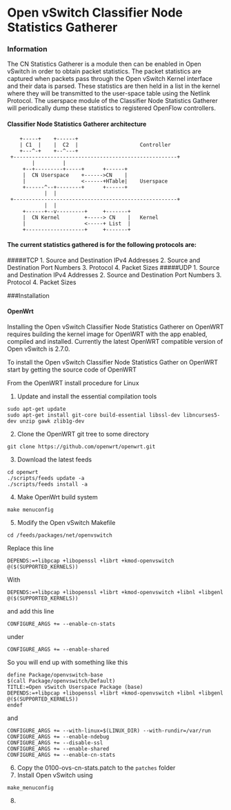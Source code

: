 Open vSwitch Classifier Node Statistics Gatherer
=============================

### Information
The CN Statistics Gatherer is a module then can be enabled in Open vSwitch in order to obtain packet statistics. 
The packet statistics are captured when packets pass through the Open vSwitch Kernel interface and their data is parsed. These statistics are then held in a list in the kernel where they will be transmitted to the user-space table using the Netlink Protocol. The userspace module of the Classifier Node Statistics Gatherer will periodically dump these statistics to registered OpenFlow controllers.

#### Classifier Node Statistics Gatherer architecture

        +-----+    +------+
        | C1  |    |  C2  |                    Controller
        +---^-+    +--^---+
     +-----------------------------------------------------+
            |         |
         +--+---------+-----+      +------+
         |  CN Userspace    +------>CN    |
         |                  <------+HTable|    Userspace
         +------^--+--------+      +------+
                |  |
     +-----------------------------------------------------+
                |  |
         +------+--v---------+     +-------+
         |  CN Kernel        +-----> CN    |   Kernel
         |                   <-----+ List  |
         +-------------------+     +-------+


#### The current statistics gathered is for the following protocols are: 
#####TCP
	1. Source and Destination IPv4 Addresses
	2. Source and Destination Port Numbers
	3. Protocol
	4. Packet Sizes
#####UDP
	1. Source and Destination IPv4 Addresses
	2. Source and Destination Port Numbers
	3. Protocol
	4. Packet Sizes

###Installation

#### OpenWrt
Installing the Open vSwitch Classifier Node Statistics Gatherer on OpenWRT requires building the kernel image for OpenWRT with the app enabled, compiled and installed.
Currently the latest OpenWRT compatible version of Open vSwitch is 2.7.0.

To install the Open vSwitch Classifier Node Statistics Gather on OpenWRT start by getting the source code of OpenWRT

From the OpenWRT install procedure for Linux
1. Update and install the essential compilation tools
~~~
sudo apt-get update
sudo apt-get install git-core build-essential libssl-dev libncurses5-dev unzip gawk zlib1g-dev
~~~
2. Clone the OpenWRT git tree to some directory
~~~
git clone https://github.com/openwrt/openwrt.git
~~~
3. Download the latest feeds
~~~
cd openwrt
./scripts/feeds update -a
./scripts/feeds install -a
~~~
4. Make OpenWrt build system
~~~
make menuconfig
~~~
5. Modify the Open vSwitch Makefile
~~~
cd /feeds/packages/net/openvswitch
~~~
Replace this line
~~~
DEPENDS:=+libpcap +libopenssl +librt +kmod-openvswitch @($(SUPPORTED_KERNELS))
~~~
With
~~~
DEPENDS:=+libpcap +libopenssl +librt +kmod-openvswitch +libnl +libgenl @($(SUPPORTED_KERNELS))
~~~
and add this line
~~~
CONFIGURE_ARGS += --enable-cn-stats
~~~
under
~~~
CONFIGURE_ARGS += --enable-shared
~~~
So you will end up with something like this
~~~
define Package/openvswitch-base
$(call Package/openvswitch/Default)
TITLE:=Open vSwitch Userspace Package (base)
DEPENDS:=+libpcap +libopenssl +librt +kmod-openvswitch +libnl +libgenl @($(SUPPORTED_KERNELS))
endef
~~~
and
~~~
CONFIGURE_ARGS += --with-linux=$(LINUX_DIR) --with-rundir=/var/run
CONFIGURE_ARGS += --enable-ndebug
CONFIGURE_ARGS += --disable-ssl
CONFIGURE_ARGS += --enable-shared
CONFIGURE_ARGS += --enable-cn-stats
~~~
6. Copy the 0100-ovs-cn-stats.patch to the ```patches``` folder
7. Install Open vSwitch using
~~~
make_menuconfig
~~~
8.
